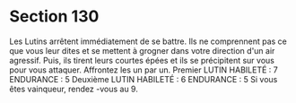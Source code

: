 # Section 130

Les Lutins arrêtent immédiatement de se battre. Ils ne comprennent pas ce que vous leur
dites et se mettent à grogner dans votre direction d'un air agressif. Puis, ils tirent leurs
courtes épées et ils se précipitent sur vous pour vous attaquer. Affrontez les un par un.
Premier LUTIN
HABILETÉ  : 7 ENDURANCE  : 5
Deuxième LUTIN
HABILETÉ  : 6 ENDURANCE  : 5
Si vous êtes vainqueur, rendez -vous au 9.